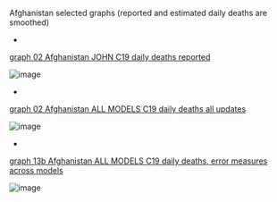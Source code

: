 Afghanistan selected graphs (reported and estimated daily deaths are smoothed)  

*

[graph 02 Afghanistan JOHN C19 daily deaths reported](https://github.com/pourmalek/CovidLongitudinal/blob/main/output/countries/Afghanistan/graph%2002%20Afghanistan%20JOHN%20C19%20daily%20deaths%20reported.pdf)

![image](https://github.com/pourmalek/CovidLongitudinal/assets/30849720/a7d44c63-edde-453e-b371-4bb8e6759810)

*

[graph 02 Afghanistan ALL MODELS C19 daily deaths all updates](https://github.com/pourmalek/CovidLongitudinal/blob/main/output/countries/Afghanistan/graph%2002%20Afghanistan%20ALL%20MODELS%20C19%20daily%20deaths%20all%20updates.pdf)

![image](https://github.com/pourmalek/CovidLongitudinal/assets/30849720/9babbcca-53f7-4e4f-875f-9de32b4ca15c)

*

[graph 13b Afghanistan ALL MODELS C19 daily deaths, error measures across models](https://github.com/pourmalek/CovidLongitudinal/blob/main/output/countries/Afghanistan/graph%2013b%20Afghanistan%20ALL%20MODELS%20C19%20daily%20deaths%2C%20error%20measures%20across%20models.pdf)

![image](https://github.com/pourmalek/CovidLongitudinal/assets/30849720/32bd7053-671f-4013-97b9-fbd443beecbb)




